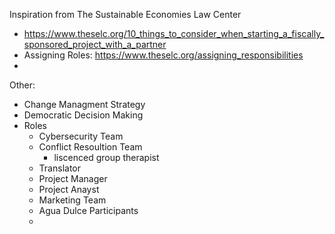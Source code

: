 Inspiration from The Sustainable Economies Law Center
- https://www.theselc.org/10_things_to_consider_when_starting_a_fiscally_sponsored_project_with_a_partner
- Assigning Roles: https://www.theselc.org/assigning_responsibilities
- 

Other:
- Change Managment Strategy
- Democratic Decision Making
- Roles
  - Cybersecurity Team
  - Conflict Resoultion Team
    - liscenced group therapist
  - Translator
  - Project Manager
  - Project Anayst
  - Marketing Team
  - Agua Dulce Participants
  - 
